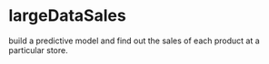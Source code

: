 # largeDataSales
build a predictive model and find out the sales of each product at a particular store.
